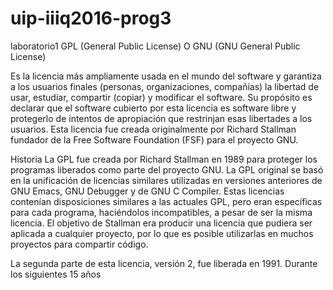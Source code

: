 # uip-iiiq2016-prog3
laboratorio1
GPL (General Public License)  O GNU (GNU General Public License)

Es la licencia más ampliamente usada en el mundo del software y garantiza a los usuarios finales (personas, organizaciones, compañías) la libertad de usar, estudiar, compartir (copiar) y modificar el software. Su propósito es declarar que el software cubierto por esta licencia es software libre y protegerlo de intentos de apropiación que restrinjan esas libertades a los usuarios. Esta licencia fue creada originalmente por Richard Stallman fundador de la Free Software Foundation (FSF) para el proyecto GNU.

Historia
La GPL fue creada por Richard Stallman en 1989 para proteger los programas liberados como parte del proyecto GNU. La GPL original se basó en la unificación de licencias similares utilizadas en versiones anteriores de GNU Emacs, GNU Debugger y de GNU C Compiler. Estas licencias contenían disposiciones similares a las actuales GPL, pero eran específicas para cada programa, haciéndolos incompatibles, a pesar de ser la misma licencia. El objetivo de Stallman era producir una licencia que pudiera ser aplicada a cualquier proyecto, por lo que es posible utilizarlas en muchos proyectos para compartir código.

La segunda parte de esta licencia, versión 2, fue liberada en 1991. Durante los siguientes 15 años

